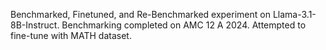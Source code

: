 Benchmarked, Finetuned, and Re-Benchmarked experiment on Llama-3.1-8B-Instruct. Benchmarking completed on AMC 12 A 2024. Attempted to fine-tune with MATH dataset.
